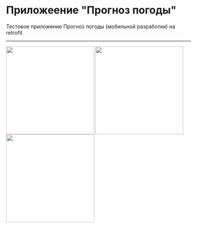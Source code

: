 # Приложеение "Прогноз погоды"
Тестовое приложение Прогноз погоды (мобильной разработки) на retrofit

---

<img align="left" src="https://github.com/user-attachments/assets/3d321f67-54f8-46bb-b36d-fc2d83e4e145" width="240">
<img align="left" src="https://github.com/user-attachments/assets/46d5a5b7-51ee-45ac-8e3e-2606ada6eb87" width="240">
<img align="left" src="https://github.com/user-attachments/assets/d49d46f0-dfc7-4e75-9176-59cdf7430d1e" width="240">
